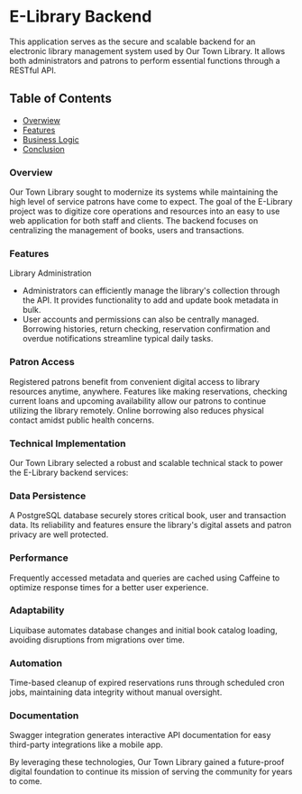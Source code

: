 # E-Library Backend
This application serves as the secure and scalable backend for an electronic library management system used by Our Town Library. 
It allows both administrators and patrons to perform essential functions through a RESTful API.

## Table of Contents
- [Overwiew](https://github.com/marysiakodziara/library-api/readme###Overview)
- [Features](https://github.com/marysiakodziara/library-api/readme###Features)
- [Business Logic](#Business-Logic)
- [Conclusion](#Conclusion)

### Overview
Our Town Library sought to modernize its systems while maintaining the high level of service patrons have come to expect. 
The goal of the E-Library project was to digitize core operations and resources into an easy to use web application for both staff and clients. 
The backend focuses on centralizing the management of books, users and transactions.

### Features
Library Administration
  * Administrators can efficiently manage the library's collection through the API. It provides functionality to add and update book metadata in bulk. 
  * User accounts and permissions can also be centrally managed. Borrowing histories, return checking, reservation confirmation and overdue notifications 
streamline typical daily tasks.

### Patron Access
Registered patrons benefit from convenient digital access to library resources anytime, anywhere. Features like making reservations, checking current 
loans and upcoming availability allow our patrons to continue utilizing the library remotely. Online borrowing also reduces physical contact amidst 
public health concerns.

### Technical Implementation
Our Town Library selected a robust and scalable technical stack to power the E-Library backend services:

### Data Persistence
A PostgreSQL database securely stores critical book, user and transaction data. Its reliability and features ensure the library's digital assets 
and patron privacy are well protected.

### Performance
Frequently accessed metadata and queries are cached using Caffeine to optimize response times for a better user experience.

### Adaptability
Liquibase automates database changes and initial book catalog loading, avoiding disruptions from migrations over time.

### Automation
Time-based cleanup of expired reservations runs through scheduled cron jobs, maintaining data integrity without manual oversight.

### Documentation
Swagger integration generates interactive API documentation for easy third-party integrations like a mobile app.

By leveraging these technologies, Our Town Library gained a future-proof digital foundation to continue its mission of serving the community for years to come.
